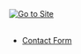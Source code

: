 <a href="https://moistmeter.42web.io/#" target="_blank" rel="noopener noreferrer">
	<img src="https://i.ibb.co/JtbPgdL/ezgif-com-gif-maker-3.gif" alt="Go to Site" />
</a>
<br><br>

 - [Contact Form](https://docs.google.com/forms/d/e/1FAIpQLScggit1tZFNKtu0xbJKTKuDEvtCjLYFtma41gjJiQzurMvqIg/viewform?usp=sf_link)